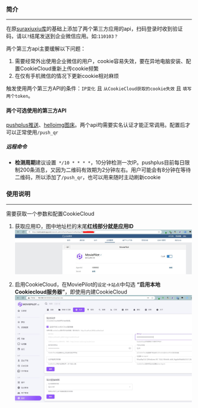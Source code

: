 ### 简介 
***
在原[suraxiuxiu库](https://github.com/suraxiuxiu/MoviePilot-Plugins/)的基础上添加了两个第三方应用的api，扫码登录时收到验证码，请以`?`结尾发送到企业微信应用。如:`110103？`

两个第三方api主要缓解以下问题：

1. 需要经常外出使用企业微信的用户，cookie容易失效，要在异地电脑安装、配置CookieCloud重新上传cookie频繁
2. 在仅有手机微信的情况下更新cookie相对麻烦

触发使用两个第三方API的条件：`IP变化` 且 `从CookieCloud获取的cookie失效` 且 `填写两个token`。


#### 两个可选使用的第三方API
[pushplus推送](https://www.pushplus.plus/push1.html)、[helloimg图床](https://www.helloimg.com/)。两个api均需要实名认证才能正常调用。配置后才可以正常使用`/push_qr`

##### 远程命令
* **检测周期**建议设置` */10 * * * *`，10分钟检测一次IP。pushplus目前每日限制200条消息，又因为二维码有效期为2分钟左右。用户可能会有8分钟在等待二维码，所以添加了`/push_qr`，也可以用来随时主动刷新cookie


### 使用说明
***
需要获取一个参数和配置CookieCloud

1. 获取应用ID，图中地址栏的末尾**红线部分就是应用ID**
![image](https://github.com/RamenRa/MoviePilot-Plugins/blob/main/docs/%E5%BA%94%E7%94%A8ID.JPG)

2. 启用CookieCloud，在MoviePilot的`设定`→`站点`中勾选 **“启用本地Cookiecloud服务器”**，即使用内建CookieCloud
![image](https://github.com/RamenRa/MoviePilot-Plugins/blob/main/docs/CC.JPG)

